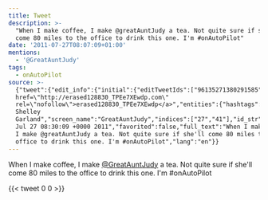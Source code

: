 ```yaml
---
title: Tweet
description: >-
  "When I make coffee, I make @greatAuntJudy a tea. Not quite sure if she'll
  come 80 miles to the office to drink this one. I'm #onAutoPilot"
date: '2011-07-27T08:07:09+01:00'
mentions:
  - '@GreatAuntJudy'
tags:
  - onAutoPilot
source: >-
  {"tweet":{"edit_info":{"initial":{"editTweetIds":["96135271380291585"],"editableUntil":"2011-07-27T09:30:09.461Z","editsRemaining":"5","isEditEligible":true}},"retweeted":false,"source":"<a
  href=\"http://erased128830_TPEe7XEwdp.com\"
  rel=\"nofollow\">erased128830_TPEe7XEwdp</a>","entities":{"hashtags":[{"text":"onAutoPilot","indices":["125","137"]}],"symbols":[],"user_mentions":[{"name":"Dr
  Shelley
  Garland","screen_name":"GreatAuntJudy","indices":["27","41"],"id_str":"176402695","id":"176402695"}],"urls":[]},"display_text_range":["0","137"],"favorite_count":"0","id_str":"96135271380291585","truncated":false,"retweet_count":"0","id":"96135271380291585","created_at":"Wed
  Jul 27 08:30:09 +0000 2011","favorited":false,"full_text":"When I make coffee,
  I make @greatAuntJudy a tea. Not quite sure if she'll come 80 miles to the
  office to drink this one. I'm #onAutoPilot","lang":"en"}}
---
```

When I make coffee, I make [@GreatAuntJudy](https://twitter.com/@GreatAuntJudy) a tea. Not quite sure if she'll come 80 miles to the office to drink this one. I'm #onAutoPilot
    
{{< tweet 0 0 >}}
    
